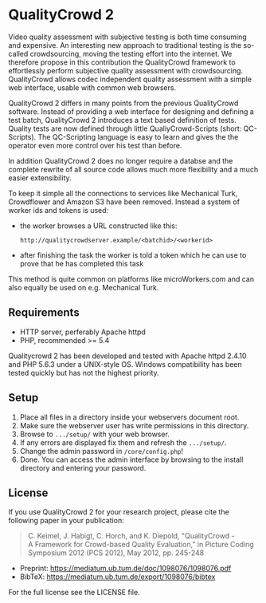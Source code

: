 QualityCrowd 2
==============

Video quality assessment with subjective testing is both time 
consuming and expensive. An interesting new approach to traditional 
testing is the so-called crowdsourcing, moving the testing effort into
the internet. We therefore propose in this contribution the 
QualityCrowd framework to effortlessly perform subjective quality 
assessment with crowdsourcing. QualityCrowd allows codec independent 
quality assessment with a simple web interface, usable with common 
web browsers.

QualityCrowd 2 differs in many points from the previous QualityCrowd software.
Instead of providing a web interface for designing and defining a test batch, 
QualityCrowd 2 introduces a text based definition of tests. Quality tests are now
defined through little QualiyCrowd-Scripts (short: QC-Scripts). The QC-Scripting language
is easy to learn and gives the the operator even more control over his test than before.

In addition QualityCrowd 2 does no longer require a databse and the complete 
rewrite of all source code allows much more flexibility and a much easier extensibility.

To keep it simple all the connections to services like Mechanical Turk, Crowdflower and
Amazon S3 have been removed. Instead a system of worker ids and tokens is used:

 - the worker browses a URL constructed like this:

	`http://qualitycrowdserver.example/<batchid>/<workerid>`

 - after finishing the task the worker is told a token which he can use to prove
 that he has completed this task

This method is quite common on platforms like microWorkers.com and can also 
equally be used on e.g. Mechanical Turk.


Requirements
------------

 - HTTP server, perferably Apache httpd
 - PHP, recommended >= 5.4

Qualitycrowd 2 has been developed and tested with Apache httpd 2.4.10 and PHP 5.6.3 under a UNIX-style OS. Windows compatibility has been tested quickly but has not the highest priority.

Setup
-----

1. Place all files in a directory inside your webservers document root.
2. Make sure the webserver user has write permissions in this directory.
3. Browse to `.../setup/` with your web browser.
4. If any errors are displayed fix them and refresh the `.../setup/`.
5. Change the admin password in `/core/config.php`!
6. Done. You can access the admin interface by browsing to the install directory and entering your password.

License
-------

If you use QualityCrowd 2 for your research project, please cite the 
following paper in your publication:

> C. Keimel, J. Habigt, C. Horch, and K. Diepold, "QualityCrowd - <br />
> A Framework for Crowd-based Quality Evaluation," in Picture Coding <br />
> Symposium 2012 (PCS 2012), May 2012, pp. 245-248

 - Preprint: https://mediatum.ub.tum.de/doc/1098076/1098076.pdf
 - BibTeX: https://mediatum.ub.tum.de/export/1098076/bibtex

For the full license see the LICENSE file.
